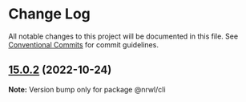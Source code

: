 # Change Log

All notable changes to this project will be documented in this file.
See [Conventional Commits](https://conventionalcommits.org) for commit guidelines.

## [15.0.2](https://github.com/nrwl/nx/compare/15.0.1...15.0.2) (2022-10-24)

**Note:** Version bump only for package @nrwl/cli
